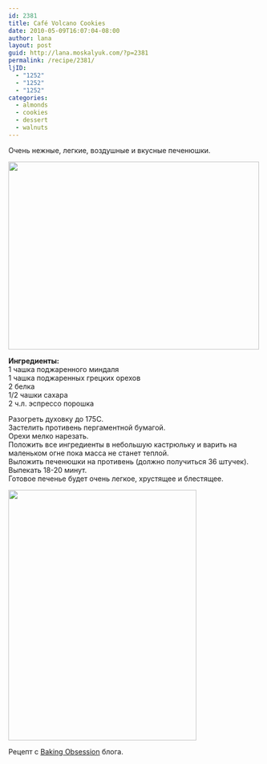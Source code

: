```yaml
---
id: 2381
title: Café Volcano Cookies
date: 2010-05-09T16:07:04-08:00
author: lana
layout: post
guid: http://lana.moskalyuk.com/?p=2381
permalink: /recipe/2381/
ljID:
  - "1252"
  - "1252"
  - "1252"
categories:
  - almonds
  - cookies
  - dessert
  - walnuts
---
```

Очень нежные, легкие, воздушные и вкусные печенюшки.

<img loading="lazy" class="alignnone" title="Cafe Volcano Cookies" src="http://farm4.static.flickr.com/3344/4593664638_455c72226e.jpg" alt="" width="500" height="375" /> 

**Ингредиенты:**  
1 чашка поджаренного миндаля  
1 чашка поджаренных грецких орехов  
2 белка  
1/2 чашки сахара  
2 ч.л. эспрессо порошка

Разогреть духовку до 175С.  
Застелить противень пергаментной бумагой.  
Орехи мелко нарезать.  
Положить все ингредиенты в небольшую кастрюльку и варить на маленьком огне пока масса не станет теплой.  
Выложить печенюшки на противень (должно получиться 36 штучек).  
Выпекать 18-20 минут.  
Готовое печенье будет очень легкое, хрустящее и блестящее.

<img loading="lazy" class="alignnone" title="Cafe Volcano Cookies" src="http://farm2.static.flickr.com/1336/4593049387_4e8e7c5218.jpg" alt="" width="375" height="500" /> 

Рецепт с [Baking Obsession](http://www.bakingobsession.com/2008/03/05/cafe-volcano-cookies-recipe/#comment-7972) блога.